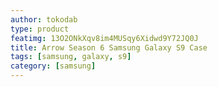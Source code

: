 ```yaml
---
author: tokodab
type: product
featimg: 13O2ONkXqv8im4MUSqy6Xidwd9Y72JQ0J
title: Arrow Season 6 Samsung Galaxy S9 Case
tags: [samsung, galaxy, s9]
category: [samsung]
---
```


